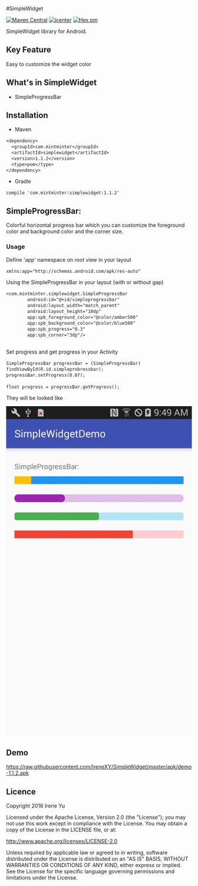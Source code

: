 #SimpleWidget

[![Maven Central](https://img.shields.io/badge/maven%20central-1.1.2-brightgreen.svg)](http://search.maven.org/#artifactdetails%7Ccom.mintminter%7Csimplewidget%7C1.0.0%7Caar) [![jcenter](https://img.shields.io/badge/jcenter-1.1.2-brightgreen.svg)](https://bintray.com/irenexy/SimpleWidget/simplewidget) [![Hex.pm](https://img.shields.io/hexpm/l/plug.svg?maxAge=2592000)](https://github.com/IreneXY/SimpleWidget/blob/master/LICENSE)

SimpleWidget library for Android.

## Key Feature
Easy to customize the widget color

## What's in SimpleWidget
* SimpleProgressBar

## Installation
* Maven
```
<dependency>
  <groupId>com.mintminter</groupId>
  <artifactId>simplewidget</artifactId>
  <version>1.1.2</version>
  <type>pom</type>
</dependency>
```

* Gradle
```
compile 'com.mintminter:simplewidget:1.1.2'
```

## SimpleProgressBar:
Colorful horizontal progress bar which you can customize the foreground color and background color and the corner size.

### Usage
Define 'app' namespace on root view in your layout
```
xmlns:app="http://schemas.android.com/apk/res-auto"
```
Using the SimpleProgressBar in your layout (with or without gap)
```
<com.mintminter.simplewidget.SimpleProgressBar
        android:id="@+id/simpleprogressbar"
        android:layout_width="match_parent"
        android:layout_height="10dp"
        app:spb_foreground_color="@color/amber500"
        app:spb_background_color="@color/blue500"
        app:spb_progress="0.3"
        app:spb_corner="3dp"/>
        
```
Set progress and get progress in your Activity
```
SimpleProgressBar progressBar = (SimpleProgressBar) findViewById(R.id.simpleprobressbar);
progressBar.setProgress(0.6f);

float progress = progressBar.getProgress();

```
They will be looked like

<img src="https://github.com/IreneXY/SimpleWidget/raw/master/screenshot/SimpleProgressBar-1.1.2.gif">

## Demo
https://raw.githubusercontent.com/IreneXY/SimpleWidget/master/apk/demo-1.1.2.apk

## Licence

Copyright 2016 Irene Yu

Licensed under the Apache License, Version 2.0 (the "License"); you may not use this work except in compliance with the License. You may obtain a copy of the License in the LICENSE file, or at:

http://www.apache.org/licenses/LICENSE-2.0

Unless required by applicable law or agreed to in writing, software distributed under the License is distributed on an "AS IS" BASIS, WITHOUT WARRANTIES OR CONDITIONS OF ANY KIND, either express or implied. See the License for the specific language governing permissions and limitations under the License.





